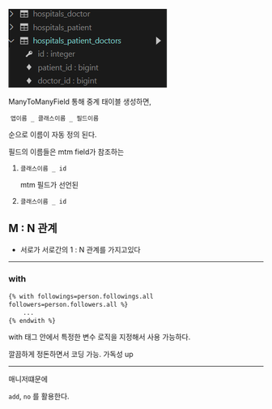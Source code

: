 ![image-20211021101920090](manyToMany2.assets/image-20211021101920090.png)

ManyToManyField 통해 중계 태이블 생성하면,

​	`앱이름 _ 클래스이름 _ 필드이름`

순으로 이름이 자동 정의 된다.

필드의 이름들은 mtm field가 참조하는 

1. `클래스이름 _ id`

   mtm 필드가 선언된

2.  `클래스이름 _ id`



## M : N 관계

- 서로가 서로간의 1 : N 관계를 가지고있다



<hr>



### with

```django
{% with followings=person.followings.all followers=person.followers.all %}
	...
{% endwith %}
```

with 태그 안에서 특정한 변수 로직을 지정해서 사용 가능하다.

깔끔하게 정돈하면서 코딩 가능. 가독성 up

<hr>



매니저떄문에 

`add`,  `no` 를 활용한다.